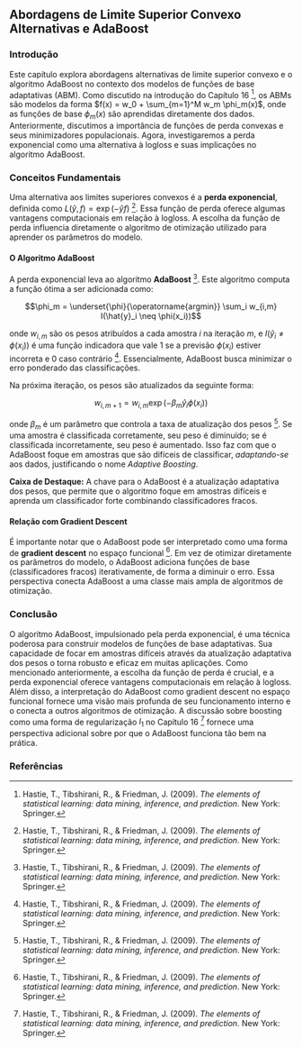 ## Abordagens de Limite Superior Convexo Alternativas e AdaBoost

### Introdução

Este capítulo explora abordagens alternativas de limite superior convexo e o algoritmo AdaBoost no contexto dos modelos de funções de base adaptativas (ABM). Como discutido na introdução do Capítulo 16 [^16], os ABMs são modelos da forma $f(x) = w_0 + \sum_{m=1}^M w_m \phi_m(x)$, onde as funções de base $\phi_m(x)$ são aprendidas diretamente dos dados. Anteriormente, discutimos a importância de funções de perda convexas e seus minimizadores populacionais. Agora, investigaremos a perda exponencial como uma alternativa à logloss e suas implicações no algoritmo AdaBoost.

### Conceitos Fundamentais

Uma alternativa aos limites superiores convexos é a **perda exponencial**, definida como $L(\hat{y}, f) = \exp(-\hat{y}f)$ [^16]. Essa função de perda oferece algumas vantagens computacionais em relação à logloss. A escolha da função de perda influencia diretamente o algoritmo de otimização utilizado para aprender os parâmetros do modelo.

#### O Algoritmo AdaBoost

A perda exponencial leva ao algoritmo **AdaBoost** [^16]. Este algoritmo computa a função ótima a ser adicionada como:

$$\phi_m = \underset{\phi}{\operatorname{argmin}} \sum_i w_{i,m} I(\hat{y}_i \neq \phi(x_i))$$

onde $w_{i,m}$ são os pesos atribuídos a cada amostra $i$ na iteração $m$, e $I(\hat{y}_i \neq \phi(x_i))$ é uma função indicadora que vale 1 se a previsão $\phi(x_i)$ estiver incorreta e 0 caso contrário [^16]. Essencialmente, AdaBoost busca minimizar o erro ponderado das classificações.

Na próxima iteração, os pesos são atualizados da seguinte forma:

$$w_{i,m+1} = w_{i,m} \exp(-\beta_m \hat{y}_i \phi(x_i))$$

onde $\beta_m$ é um parâmetro que controla a taxa de atualização dos pesos [^16]. Se uma amostra é classificada corretamente, seu peso é diminuído; se é classificada incorretamente, seu peso é aumentado. Isso faz com que o AdaBoost foque em amostras que são difíceis de classificar, *adaptando-se* aos dados, justificando o nome *Adaptive Boosting*.

**Caixa de Destaque:** A chave para o AdaBoost é a atualização adaptativa dos pesos, que permite que o algoritmo foque em amostras difíceis e aprenda um classificador forte combinando classificadores fracos.

#### Relação com Gradient Descent

É importante notar que o AdaBoost pode ser interpretado como uma forma de **gradient descent** no espaço funcional [^16]. Em vez de otimizar diretamente os parâmetros do modelo, o AdaBoost adiciona funções de base (classificadores fracos) iterativamente, de forma a diminuir o erro. Essa perspectiva conecta AdaBoost a uma classe mais ampla de algoritmos de otimização.

### Conclusão

O algoritmo AdaBoost, impulsionado pela perda exponencial, é uma técnica poderosa para construir modelos de funções de base adaptativas. Sua capacidade de focar em amostras difíceis através da atualização adaptativa dos pesos o torna robusto e eficaz em muitas aplicações. Como mencionado anteriormente, a escolha da função de perda é crucial, e a perda exponencial oferece vantagens computacionais em relação à logloss. Além disso, a interpretação do AdaBoost como gradient descent no espaço funcional fornece uma visão mais profunda de seu funcionamento interno e o conecta a outros algoritmos de otimização. A discussão sobre boosting como uma forma de regularização $l_1$ no Capítulo 16 [^16] fornece uma perspectiva adicional sobre por que o AdaBoost funciona tão bem na prática.

### Referências

[^16]: Hastie, T., Tibshirani, R., & Friedman, J. (2009). *The elements of statistical learning: data mining, inference, and prediction*. New York: Springer.

<!-- END -->